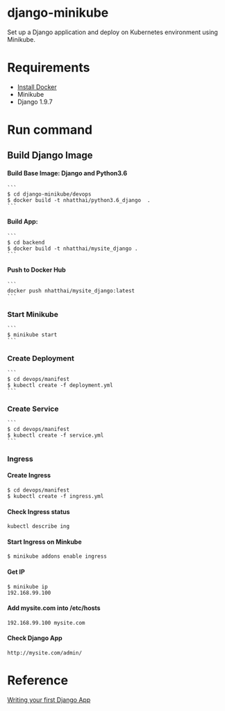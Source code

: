# django-minikube
Set up a Django application and deploy on Kubernetes environment using Minikube.

# Requirements
+ [Install Docker](https://docs.docker.com/engine/installation/)
+ Minikube
+ Django 1.9.7

# Run command

## Build Django Image
#### Build Base Image: Django and Python3.6
	```
	$ cd django-minikube/devops
	$ docker build -t nhatthai/python3.6_django  .
	```

#### Build App:
	```
	$ cd backend
	$ docker build -t nhatthai/mysite_django .
	```

#### Push to Docker Hub
	```
	docker push nhatthai/mysite_django:latest
	```

### Start Minikube
	```
	$ minikube start
	```

### Create Deployment
	```
	$ cd devops/manifest
	$ kubectl create -f deployment.yml
	```

### Create Service
	```
	$ cd devops/manifest
	$ kubectl create -f service.yml
	```

### Ingress
#### Create Ingress
```
$ cd devops/manifest
$ kubectl create -f ingress.yml
```

#### Check Ingress status
```
kubectl describe ing
```

#### Start Ingress on Minkube
```
$ minikube addons enable ingress
```

#### Get IP
```
$ minikube ip
192.168.99.100
```

#### Add mysite.com into /etc/hosts
```
192.168.99.100 mysite.com
```

#### Check Django App
```
http://mysite.com/admin/
```

# Reference
[Writing your first Django App](https://docs.djangoproject.com/en/2.1/intro/tutorial01/)
